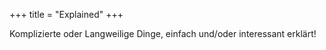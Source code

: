 +++
title = "Explained"
+++

Komplizierte oder Langweilige Dinge, einfach und/oder interessant erklärt!
